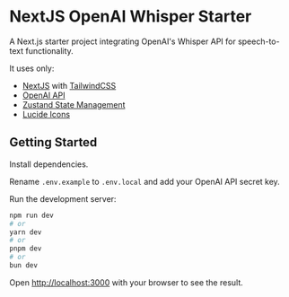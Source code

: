 # NextJS OpenAI Whisper Starter
A Next.js starter project integrating OpenAI's Whisper API for speech-to-text functionality.

It uses only:
- [NextJS](https://nextjs.org/) with [TailwindCSS](https://tailwindcss.com/)
- [OpenAI API](https://platform.openai.com/)
- [Zustand State Management](https://zustand-demo.pmnd.rs/)
- [Lucide Icons](https://lucide.dev/)

## Getting Started

Install dependencies.

Rename `.env.example` to `.env.local` and add your OpenAI API secret key.

Run the development server:

```bash
npm run dev
# or
yarn dev
# or
pnpm dev
# or
bun dev
```

Open [http://localhost:3000](http://localhost:3000) with your browser to see the result.